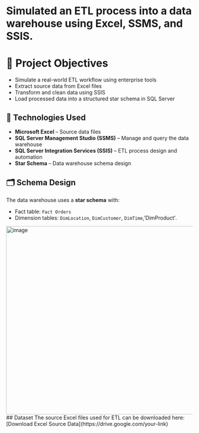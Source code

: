 # Simulated an ETL process into a data warehouse using Excel, SSMS, and SSIS.

# 🎯 Project Objectives
- Simulate a real-world ETL workflow using enterprise tools
- Extract source data from Excel files
- Transform and clean data using SSIS
- Load processed data into a structured star schema in SQL Server
## 🧰 Technologies Used
- **Microsoft Excel** – Source data files  
- **SQL Server Management Studio (SSMS)** – Manage and query the data warehouse  
- **SQL Server Integration Services (SSIS)** – ETL process design and automation  
- **Star Schema** – Data warehouse schema design
## 🗂️ Schema Design

The data warehouse uses a **star schema** with:
- Fact table: `Fact Orders`
- Dimension tables: `DimLocation`, `DimCustomer`, `DimTime`,'DimProduct'.
<img width="894" height="507" alt="image" src="https://github.com/user-attachments/assets/85458de5-9593-41f3-92bd-1b409bb28a2a" />
## Dataset
The source Excel files used for ETL can be downloaded here:  
[Download Excel Source Data](https://drive.google.com/your-link)
